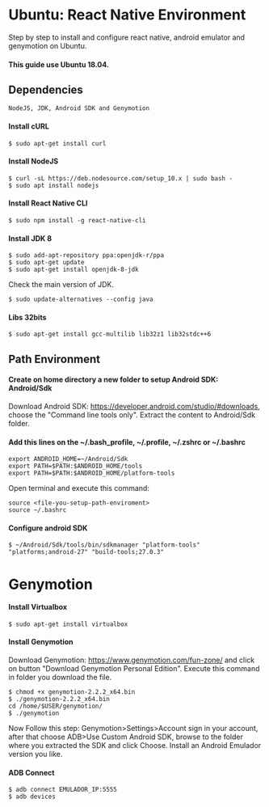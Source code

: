 # Ubuntu: React Native Environment
Step by step to install and configure react native, android emulator and genymotion on Ubuntu.
#### This guide use Ubuntu 18.04.

## Dependencies
    NodeJS, JDK, Android SDK and Genymotion

#### Install cURL
    $ sudo apt-get install curl

#### Install NodeJS
    $ curl -sL https://deb.nodesource.com/setup_10.x | sudo bash -
    $ sudo apt install nodejs

#### Install React Native CLI
    $ sudo npm install -g react-native-cli 

#### Install JDK 8
    $ sudo add-apt-repository ppa:openjdk-r/ppa
    $ sudo apt-get update
    $ sudo apt-get install openjdk-8-jdk
 
Check the main version of JDK.
    
    $ sudo update-alternatives --config java

#### Libs 32bits
    $ sudo apt-get install gcc-multilib lib32z1 lib32stdc++6

## Path Environment
#### Create on home directory a new folder to setup Android SDK: Android/Sdk

Download Android SDK: https://developer.android.com/studio/#downloads, choose the "Command line tools only".
Extract the content to Android/Sdk folder.

#### Add this lines on the ~/.bash_profile, ~/.profile, ~/.zshrc or ~/.bashrc
    export ANDROID_HOME=~/Android/Sdk
    export PATH=$PATH:$ANDROID_HOME/tools
    export PATH=$PATH:$ANDROID_HOME/platform-tools
    
Open terminal and execute this command:
    
    source <file-you-setup-path-enviroment> 
    source ~/.bashrc

#### Configure android SDK
    $ ~/Android/Sdk/tools/bin/sdkmanager "platform-tools" "platforms;android-27" "build-tools;27.0.3"

# Genymotion
#### Install Virtualbox
    $ sudo apt-get install virtualbox

#### Install Genymotion
Download Genymotion: https://www.genymotion.com/fun-zone/ and click on button "Download Genymotion Personal Edition". Execute this command in folder you download the file.

    $ chmod +x genymotion-2.2.2_x64.bin
    $ ./genymotion-2.2.2_x64.bin
    cd /home/$USER/genymotion/
    $ ./genymotion
Now Follow this step: Genymotion>Settings>Account sign in your account, after that choose ADB>Use Custom Android SDK, browse to the folder where you extracted the SDK and click Choose. Install an Android Emulador version you like.

#### ADB Connect
    $ adb connect EMULADOR_IP:5555
    $ adb devices
